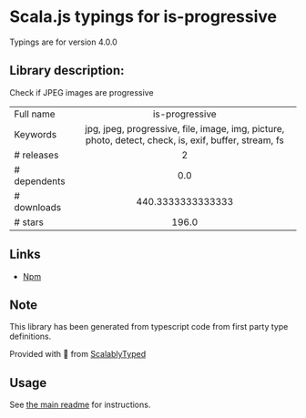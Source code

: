 
# Scala.js typings for is-progressive

Typings are for version 4.0.0

## Library description:
Check if JPEG images are progressive

|                    |                 |
| ------------------ | :-------------: |
| Full name          | is-progressive |
| Keywords           | jpg, jpeg, progressive, file, image, img, picture, photo, detect, check, is, exif, buffer, stream, fs |
| # releases         | 2 |
| # dependents       | 0.0 |
| # downloads        | 440.3333333333333 |
| # stars            | 196.0 |

## Links
- [Npm](https://www.npmjs.com/package/is-progressive)
    


## Note
This library has been generated from typescript code from first party type definitions.

Provided with :purple_heart: from [ScalablyTyped](https://github.com/oyvindberg/ScalablyTyped)

## Usage
See [the main readme](../../readme.md) for instructions.



